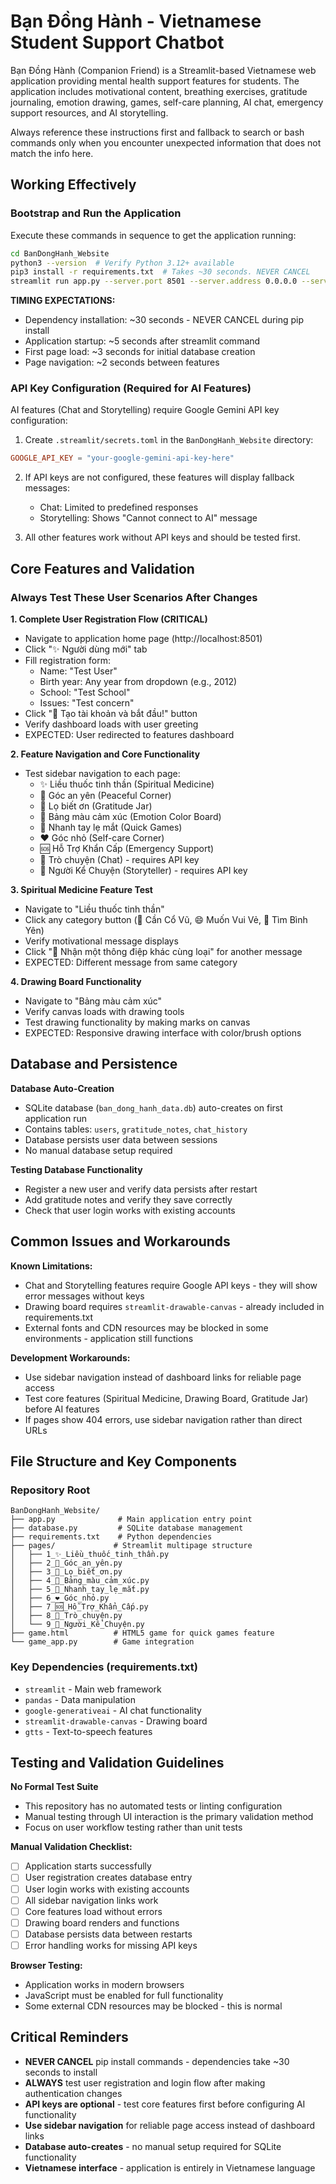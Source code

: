 # Bạn Đồng Hành - Vietnamese Student Support Chatbot

Bạn Đồng Hành (Companion Friend) is a Streamlit-based Vietnamese web application providing mental health support features for students. The application includes motivational content, breathing exercises, gratitude journaling, emotion drawing, games, self-care planning, AI chat, emergency support resources, and AI storytelling.

Always reference these instructions first and fallback to search or bash commands only when you encounter unexpected information that does not match the info here.

## Working Effectively

### Bootstrap and Run the Application
Execute these commands in sequence to get the application running:

```bash
cd BanDongHanh_Website
python3 --version  # Verify Python 3.12+ available
pip3 install -r requirements.txt  # Takes ~30 seconds. NEVER CANCEL
streamlit run app.py --server.port 8501 --server.address 0.0.0.0 --server.headless true
```

**TIMING EXPECTATIONS:**
- Dependency installation: ~30 seconds - NEVER CANCEL during pip install
- Application startup: ~5 seconds after streamlit command
- First page load: ~3 seconds for initial database creation
- Page navigation: ~2 seconds between features

### API Key Configuration (Required for AI Features)
AI features (Chat and Storytelling) require Google Gemini API key configuration:

1. Create `.streamlit/secrets.toml` in the `BanDongHanh_Website` directory:
```toml
GOOGLE_API_KEY = "your-google-gemini-api-key-here"
```

2. If API keys are not configured, these features will display fallback messages:
   - Chat: Limited to predefined responses
   - Storytelling: Shows "Cannot connect to AI" message

3. All other features work without API keys and should be tested first.

## Core Features and Validation

### Always Test These User Scenarios After Changes

**1. Complete User Registration Flow (CRITICAL)**
- Navigate to application home page (http://localhost:8501)
- Click "✨ Người dùng mới" tab
- Fill registration form:
  - Name: "Test User"
  - Birth year: Any year from dropdown (e.g., 2012)
  - School: "Test School"
  - Issues: "Test concern"
- Click "💖 Tạo tài khoản và bắt đầu!" button
- Verify dashboard loads with user greeting
- EXPECTED: User redirected to features dashboard

**2. Feature Navigation and Core Functionality**
- Test sidebar navigation to each page:
  - ✨ Liều thuốc tinh thần (Spiritual Medicine)
  - 🧘 Góc an yên (Peaceful Corner) 
  - 🍯 Lọ biết ơn (Gratitude Jar)
  - 🎨 Bảng màu cảm xúc (Emotion Color Board)
  - 🎲 Nhanh tay lẹ mắt (Quick Games)
  - ❤️ Góc nhỏ (Self-care Corner)
  - 🆘 Hỗ Trợ Khẩn Cấp (Emergency Support)
  - 💬 Trò chuyện (Chat) - requires API key
  - 📖 Người Kể Chuyện (Storyteller) - requires API key

**3. Spiritual Medicine Feature Test**
- Navigate to "Liều thuốc tinh thần" 
- Click any category button (📣 Cần Cổ Vũ, 😄 Muốn Vui Vẻ, 🧘 Tìm Bình Yên)
- Verify motivational message displays
- Click "🔄 Nhận một thông điệp khác cùng loại" for another message
- EXPECTED: Different message from same category

**4. Drawing Board Functionality**
- Navigate to "Bảng màu cảm xúc"
- Verify canvas loads with drawing tools
- Test drawing functionality by making marks on canvas
- EXPECTED: Responsive drawing interface with color/brush options

## Database and Persistence

**Database Auto-Creation**
- SQLite database (`ban_dong_hanh_data.db`) auto-creates on first application run
- Contains tables: `users`, `gratitude_notes`, `chat_history`
- Database persists user data between sessions
- No manual database setup required

**Testing Database Functionality**
- Register a new user and verify data persists after restart
- Add gratitude notes and verify they save correctly
- Check that user login works with existing accounts

## Common Issues and Workarounds

**Known Limitations:**
- Chat and Storytelling features require Google API keys - they will show error messages without keys
- Drawing board requires `streamlit-drawable-canvas` - already included in requirements.txt
- External fonts and CDN resources may be blocked in some environments - application still functions

**Development Workarounds:**
- Use sidebar navigation instead of dashboard links for reliable page access
- Test core features (Spiritual Medicine, Drawing Board, Gratitude Jar) before AI features
- If pages show 404 errors, use sidebar navigation rather than direct URLs

## File Structure and Key Components

### Repository Root
```
BanDongHanh_Website/
├── app.py              # Main application entry point
├── database.py         # SQLite database management
├── requirements.txt    # Python dependencies
├── pages/             # Streamlit multipage structure
│   ├── 1_✨_Liều_thuốc_tinh_thần.py
│   ├── 2_🧘_Góc_an_yên.py
│   ├── 3_🍯_Lọ_biết_ơn.py
│   ├── 4_🎨_Bảng_màu_cảm_xúc.py
│   ├── 5_🎲_Nhanh_tay_lẹ_mắt.py
│   ├── 6_❤️_Góc_nhỏ.py
│   ├── 7_🆘_Hỗ_Trợ_Khẩn_Cấp.py
│   ├── 8_💬_Trò_chuyện.py
│   └── 9_📖_Người_Kể_Chuyện.py
├── game.html          # HTML5 game for quick games feature
└── game_app.py        # Game integration
```

### Key Dependencies (requirements.txt)
- `streamlit` - Main web framework
- `pandas` - Data manipulation
- `google-generativeai` - AI chat functionality
- `streamlit-drawable-canvas` - Drawing board
- `gtts` - Text-to-speech features

## Testing and Validation Guidelines

**No Formal Test Suite**
- This repository has no automated tests or linting configuration
- Manual testing through UI interaction is the primary validation method
- Focus on user workflow testing rather than unit tests

**Manual Validation Checklist:**
- [ ] Application starts successfully
- [ ] User registration creates database entry
- [ ] User login works with existing accounts  
- [ ] All sidebar navigation links work
- [ ] Core features load without errors
- [ ] Drawing board renders and functions
- [ ] Database persists data between restarts
- [ ] Error handling works for missing API keys

**Browser Testing:**
- Application works in modern browsers
- JavaScript must be enabled for full functionality
- Some external CDN resources may be blocked - this is normal

## Critical Reminders

- **NEVER CANCEL** pip install commands - dependencies take ~30 seconds to install
- **ALWAYS** test user registration and login flow after making authentication changes
- **API keys are optional** - test core features first before configuring AI functionality
- **Use sidebar navigation** for reliable page access instead of dashboard links
- **Database auto-creates** - no manual setup required for SQLite functionality
- **Vietnamese interface** - application is entirely in Vietnamese language